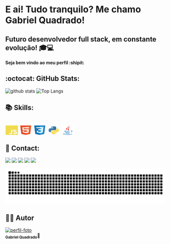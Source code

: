  # **E ai! Tudo tranquilo? Me chamo Gabriel Quadrado!**
 ## Futuro desenvolvedor full stack, em constante evolução! :mortar_board::computer: 
 **Seja bem vindo ao meu perfil  :shipit:**
 
 ##
 
 ## :octocat: GitHub Stats:

  ![github stats](https://github-readme-stats.vercel.app/api?username=GabrielQuadrado7&show_icons=true&theme=dark&include_all_commits=true&count_private=true")
  ![Top Langs](https://github-readme-stats.vercel.app/api/top-langs/?username=GabrielQuadrado7&layout=compact&langs_count=7&theme=dark)
 
 ##

 ## :books: Skills:
 
 
<div style="display: inline_block"><br>
  <img align="center" alt="Biel-Js" height="30" width="40" src="https://raw.githubusercontent.com/devicons/devicon/master/icons/javascript/javascript-plain.svg">
  <img align="center" alt="Biel-HTML" height="30" width="40" src="https://raw.githubusercontent.com/devicons/devicon/master/icons/html5/html5-original.svg">
  <img align="center" alt="Biel-CSS" height="30" width="40" src="https://raw.githubusercontent.com/devicons/devicon/master/icons/css3/css3-original.svg">
  <img align="center" alt="Biel-Python" height="30" width="40" src="https://raw.githubusercontent.com/devicons/devicon/master/icons/python/python-original.svg">
  <img align="center" alt="Biel-Java" height="30" width="40" src="https://raw.githubusercontent.com/devicons/devicon/master/icons/java/java-original.svg">
 
</div>
  
 ##
 
 ## :e-mail: Contact: 
 
<div> 
  <a href="https://www.youtube.com/channel/UCPA3DDx2pZkbPvQVvz40mxA" target="_blank"><img src="https://img.shields.io/badge/YouTube-FF0000?style=for-the-badge&logo=youtube&logoColor=white" target="_blank"></a>
  <a href="https://instagram.com/ga_quad" target="_blank"><img src="https://img.shields.io/badge/-Instagram-%23E4405F?style=for-the-badge&logo=instagram&logoColor=white" target="_blank"></a>
 	<a href="https://www.twitch.tv/kenai_732" target="_blank"><img src="https://img.shields.io/badge/Twitch-9146FF?style=for-the-badge&logo=twitch&logoColor=white" target="_blank"></a>
  <a href = "mailto:gabrielquadrado70@gmail.com"><img src="https://img.shields.io/badge/-Gmail-%23333?style=for-the-badge&logo=gmail&logoColor=white" target="_blank"></a>
  <a href="https://www.linkedin.com/in/gabriel-delmondes-quadrado-9b202a191/" target="_blank"><img src="https://img.shields.io/badge/-LinkedIn-%230077B5?style=for-the-badge&logo=linkedin&logoColor=white" target="_blank"></a> 

  ![Snake animation](https://github.com/GabrielQuadrado7/GabrielQuadrado7/blob/output/github-contribution-grid-snake.svg)
 
</div>
 
 ## :man_student: Autor
<a href="https://ibb.co/m4sw2wt"><img src="https://i.ibb.co/m4sw2wt/perfil-foto.jpg" alt="perfil-foto" border="0"></a>
<a href="https://www.linkedin.com/in/gabriel-delmondes-quadrado-9b202a191/">
 <br />
 <sub><b>Gabriel Quadrado</b></sub></a>🚀
 <br />
